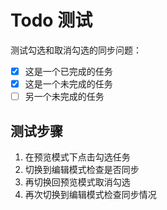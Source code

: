 # Todo 测试

测试勾选和取消勾选的同步问题：

- [x] 这是一个已完成的任务
- [x] 这是一个未完成的任务
- [ ] 另一个未完成的任务

## 测试步骤

1. 在预览模式下点击勾选任务
2. 切换到编辑模式检查是否同步
3. 再切换回预览模式取消勾选
4. 再次切换到编辑模式检查同步情况